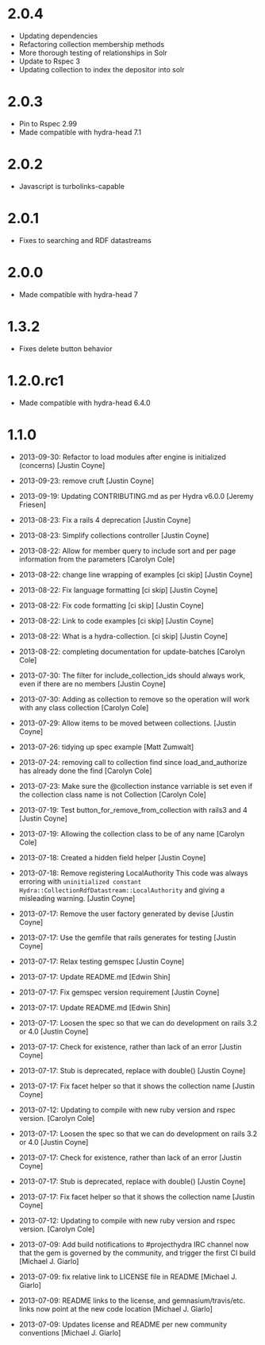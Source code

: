 # 2.0.4

* Updating dependencies
* Refactoring collection membership methods
* More thorough testing of relationships in Solr
* Update to Rspec 3
* Updating collection to index the depositor into solr

# 2.0.3

* Pin to Rspec 2.99
* Made compatible with hydra-head 7.1

# 2.0.2

* Javascript is turbolinks-capable

# 2.0.1

* Fixes to searching and RDF datastreams

# 2.0.0

* Made compatible with hydra-head 7

# 1.3.2

* Fixes delete button behavior

# 1.2.0.rc1

* Made compatible with hydra-head 6.4.0

# 1.1.0

* 2013-09-30: Refactor to load modules after engine is initialized (concerns)
[Justin Coyne]

* 2013-09-23: remove cruft [Justin Coyne]

* 2013-09-19: Updating CONTRIBUTING.md as per Hydra v6.0.0 [Jeremy Friesen]

* 2013-08-23: Fix a rails 4 deprecation [Justin Coyne]

* 2013-08-23: Simplify collections controller [Justin Coyne]

* 2013-08-22: Allow for member query to include sort and per page information
from the parameters [Carolyn Cole]

* 2013-08-22: change line wrapping of examples [ci skip] [Justin Coyne]

* 2013-08-22: Fix language formatting [ci skip] [Justin Coyne]

* 2013-08-22: Fix code formatting [ci skip] [Justin Coyne]

* 2013-08-22: Link to code examples [ci skip] [Justin Coyne]

* 2013-08-22: What is a hydra-collection. [ci skip] [Justin Coyne]

* 2013-08-22: completing documentation for update-batches [Carolyn Cole]

* 2013-07-30: The filter for include_collection_ids should always work, even if
there are no members [Justin Coyne]

* 2013-07-30: Adding as collection to remove so the operation will work with any
class collection [Carolyn Cole]

* 2013-07-29: Allow items to be moved between collections. [Justin Coyne]

* 2013-07-26: tidying up spec example [Matt Zumwalt]

* 2013-07-24: removing call to collection find since load_and_authorize has
already done the find [Carolyn Cole]

* 2013-07-23: Make sure the @collection instance varriable is set even if the
collection class name is not Collection [Carolyn Cole]

* 2013-07-19: Test button_for_remove_from_collection with rails3 and 4 [Justin
Coyne]

* 2013-07-19: Allowing the collection class to be of any name [Carolyn Cole]

* 2013-07-18: Created a hidden field helper [Justin Coyne]

* 2013-07-18: Remove registering LocalAuthority This code was always erroring
with `uninitialized constant Hydra::CollectionRdfDatastream::LocalAuthority`
and giving a misleading warning. [Justin Coyne]

* 2013-07-17: Remove the user factory generated by devise [Justin Coyne]

* 2013-07-17: Use the gemfile that rails generates for testing [Justin Coyne]

* 2013-07-17: Relax testing gemspec [Justin Coyne]

* 2013-07-17: Update README.md [Edwin Shin]

* 2013-07-17: Fix gemspec version requirement [Justin Coyne]

* 2013-07-17: Update README.md [Edwin Shin]

* 2013-07-17: Loosen the spec so that we can do development on rails 3.2 or 4.0
[Justin Coyne]

* 2013-07-17: Check for existence, rather than lack of an error [Justin Coyne]

* 2013-07-17: Stub is deprecated, replace with double() [Justin Coyne]

* 2013-07-17: Fix facet helper so that it shows the collection name [Justin
Coyne]

* 2013-07-12: Updating to compile with new ruby version and rspec version.
[Carolyn Cole]

* 2013-07-17: Loosen the spec so that we can do development on rails 3.2 or 4.0
[Justin Coyne]

* 2013-07-17: Check for existence, rather than lack of an error [Justin Coyne]

* 2013-07-17: Stub is deprecated, replace with double() [Justin Coyne]

* 2013-07-17: Fix facet helper so that it shows the collection name [Justin
Coyne]

* 2013-07-12: Updating to compile with new ruby version and rspec version.
[Carolyn Cole]

* 2013-07-09: Add build notifications to #projecthydra IRC channel now that the
gem is governed by the community, and trigger the first CI build [Michael J.
Giarlo]

* 2013-07-09: fix relative link to LICENSE file in README [Michael J. Giarlo]

* 2013-07-09: README links to the license, and gemnasium/travis/etc. links now
point at the new code location [Michael J. Giarlo]

* 2013-07-09: Updates license and README per new community conventions [Michael
J. Giarlo]
